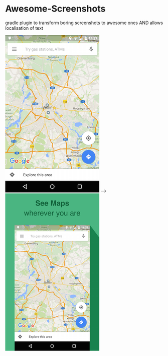 # Awesome-Screenshots
gradle plugin to transform boring screenshots to awesome ones AND allows localisation of text

![alt text](https://github.com/sdoward/Awesome-Screenshots/blob/master/art/before.png "before")  -->       ![alt text](https://github.com/sdoward/Awesome-Screenshots/blob/master/art/after.png "after")
